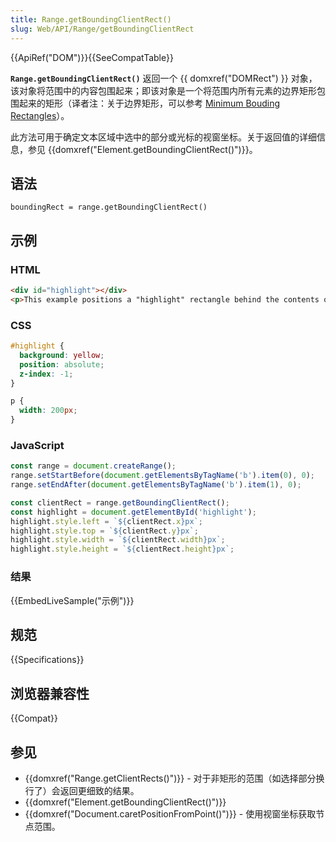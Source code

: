 ```yaml
---
title: Range.getBoundingClientRect()
slug: Web/API/Range/getBoundingClientRect
---
```


{{ApiRef("DOM")}}{{SeeCompatTable}}

**`Range.getBoundingClientRect()`** 返回一个 {{ domxref("DOMRect") }} 对象，该对象将范围中的内容包围起来；即该对象是一个将范围内所有元素的边界矩形包围起来的矩形（译者注：关于边界矩形，可以参考 [Minimum Bouding Rectangles](https://en.wikipedia.org/wiki/Minimum_bounding_rectangle)）。

此方法可用于确定文本区域中选中的部分或光标的视窗坐标。关于返回值的详细信息，参见 {{domxref("Element.getBoundingClientRect()")}}。

## 语法

```plain
boundingRect = range.getBoundingClientRect()
```

## 示例

### HTML

```html
<div id="highlight"></div>
<p>This example positions a "highlight" rectangle behind the contents of a range. The range's content <b>starts here</b> and continues on until it <b>ends here</b>. The bounding client rectangle contains everything selected in the range.</p>
```

### CSS

```css
#highlight {
  background: yellow;
  position: absolute;
  z-index: -1;
}

p {
  width: 200px;
}
```

### JavaScript

```js
const range = document.createRange();
range.setStartBefore(document.getElementsByTagName('b').item(0), 0);
range.setEndAfter(document.getElementsByTagName('b').item(1), 0);

const clientRect = range.getBoundingClientRect();
const highlight = document.getElementById('highlight');
highlight.style.left = `${clientRect.x}px`;
highlight.style.top = `${clientRect.y}px`;
highlight.style.width = `${clientRect.width}px`;
highlight.style.height = `${clientRect.height}px`;
```

### 结果

{{EmbedLiveSample("示例")}}

## 规范

{{Specifications}}

## 浏览器兼容性

{{Compat}}

## 参见

- {{domxref("Range.getClientRects()")}} - 对于非矩形的范围（如选择部分换行了）会返回更细致的结果。
- {{domxref("Element.getBoundingClientRect()")}}
- {{domxref("Document.caretPositionFromPoint()")}} - 使用视窗坐标获取节点范围。
